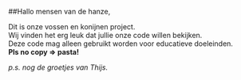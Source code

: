 ##Hallo mensen van de hanze,

Dit is onze vossen en konijnen project.<br>
Wij vinden het erg leuk dat jullie onze code willen bekijken.<br>
Deze code mag alleen gebruikt worden voor educatieve doeleinden.<br>
**Pls no copy => pasta!<br>**

*p.s. nog de groetjes van Thijs.*
